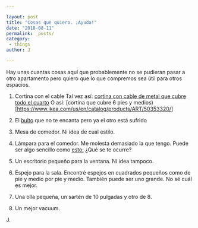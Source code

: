 ```yaml
---

layout: post
title: "Cosas que quiero. ¡Ayuda!"
date: "2018-08-11"
permalink: _posts/
category:
 - things
author: J

---
```


Hay unas cuantas cosas aquí que probablemente no se pudieran pasar a otro apartamento pero quiero que lo que compremos sea útil para otros espacios. 

1. Cortina con el cable
	Tal vez así: [cortina con cable de metal que cubre todo el cuarto](https://www.ikea.com/us/en/catalog/products/60075295/)
	O así: [cortina que cubre 6 pies y medios)[https://www.ikea.com/us/en/catalog/products/ART/50353320/]

2. El [bulto](https://www.amazon.com/dp/B01893PW5W/?coliid=I1069EX5P7CQQZ&colid=3GIHKTCLEHSRT&psc=0&ref_=lv_ov_lig_dp_it) que no te encanta pero ya el otro está sufrido

3. Mesa de comedor. Ni idea de cual estilo.

4. Lámpara para el comedor. Me molesta demasiado la que tengo. Puede ser algo sencillo como [esto:](https://www.amazon.com/Ceiling-Thinnest-Dimmable-Lighting-Required/dp/B01N78O42S/ref=sr_1_107?s=lamps-light&ie=UTF8&qid=1534038037&sr=1-107&keywords=lighting+fixtures+ceiling)
¿Qué se te ocurre?

5. Un escritorio pequeño para la ventana. Ni idea tampoco.

6. Espejo para la sala. Encontré espejos en cuadrados pequeños como de pie y medio por pie y medio. También puede ser uno grande. No sé cuál es mejor.

7. Una olla pequeña, un sartén de 10 pulgadas y otro de 8. 

8. Un mejor vacuum. 


J.

